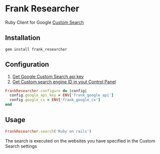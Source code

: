 # Frank Researcher
Ruby Client for Google [Custom Search](https://developers.google.com/custom-search/)

## Installation

`gem install frank_researcher`


## Configuration


1. [Get Google Custom Search api key](https://developers.google.com/custom-search/json-api/v1/introduction#identify_your_application_to_google_with_api_key)
2. [Get Custom search engine ID in yout Control Panel](https://cse.google.com/all)

```ruby
FrankResearcher.configure do |config|
  config.google_api_key = ENV['frank_google_api']
  config.google_cx = ENV['frank_google_cx']
end
```


## Usage

```ruby
FrankResearcher.search('Ruby on rails')
```

The search is executed on the websites you have specified in the Custom Search settings

